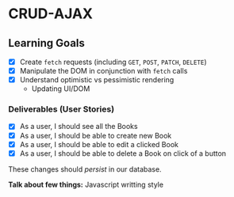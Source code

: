 # CRUD-AJAX

## Learning Goals
- [x] Create `fetch` requests (including `GET`, `POST`, `PATCH`, `DELETE`)
- [x] Manipulate the DOM in conjunction with `fetch` calls
- [x] Understand optimistic vs pessimistic rendering
    - Updating UI/DOM

### Deliverables (User Stories)
- [x] As a user, I should see all the Books
- [x] As a user, I should be able to create new Book
- [x] As a user, I should be able to edit a clicked Book
- [x] As a user, I should be able to delete a Book on click of a button

These changes should _persist_ in our database.

**Talk about few things:** Javascript writting style
